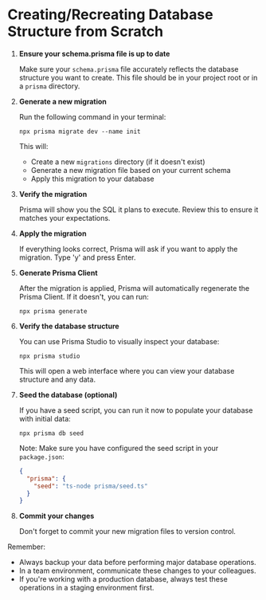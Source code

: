 # Creating/Recreating Database Structure from Scratch

1. **Ensure your schema.prisma file is up to date**
   
   Make sure your `schema.prisma` file accurately reflects the database structure you want to create. This file should be in your project root or in a `prisma` directory.

2. **Generate a new migration**

   Run the following command in your terminal:

   ```
   npx prisma migrate dev --name init
   ```

   This will:
   - Create a new `migrations` directory (if it doesn't exist)
   - Generate a new migration file based on your current schema
   - Apply this migration to your database

3. **Verify the migration**

   Prisma will show you the SQL it plans to execute. Review this to ensure it matches your expectations.

4. **Apply the migration**

   If everything looks correct, Prisma will ask if you want to apply the migration. Type 'y' and press Enter.

5. **Generate Prisma Client**

   After the migration is applied, Prisma will automatically regenerate the Prisma Client. If it doesn't, you can run:

   ```
   npx prisma generate
   ```

6. **Verify the database structure**

   You can use Prisma Studio to visually inspect your database:

   ```
   npx prisma studio
   ```

   This will open a web interface where you can view your database structure and any data.

7. **Seed the database (optional)**

   If you have a seed script, you can run it now to populate your database with initial data:

   ```
   npx prisma db seed
   ```

   Note: Make sure you have configured the seed script in your `package.json`:

   ```json
   {
     "prisma": {
       "seed": "ts-node prisma/seed.ts"
     }
   }
   ```

8. **Commit your changes**

   Don't forget to commit your new migration files to version control.

Remember:
- Always backup your data before performing major database operations.
- In a team environment, communicate these changes to your colleagues.
- If you're working with a production database, always test these operations in a staging environment first.
